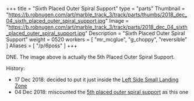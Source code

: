 +++
title = "Sixth Placed Outer Spiral Support"
type = "parts"
Thumbnail = "https://b.robnugen.com/art/marble_track_3/track/parts/thumbs/2018_dec_04_sixth_placed_outer_spiral_support.jpg"
Image = "https://b.robnugen.com/art/marble_track_3/track/parts/2018_dec_04_sixth_placed_outer_spiral_support.jpg"
Description = "Sixth Placed Outer Spiral Support"
weight = 0520
workers = [
    "mr_mcglue",
    "g_choppy",
    "reversible"
]
Aliases = [
    "/p/6poss"
]
+++

DNE.  The image above is actually the 5th Placed Outer Spiral Support.

History:

* 17 Dec 2018: decided to put it just inside the [Left Side Small Landing Zone](/p/lsslz)
* 04 Dec 2018: miscounted the [5th placed outer spiral support](/p/5poss) as this one
